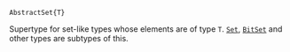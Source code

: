 ```
AbstractSet{T}
```

Supertype for set-like types whose elements are of type `T`. [`Set`](@ref), [`BitSet`](@ref) and other types are subtypes of this.
